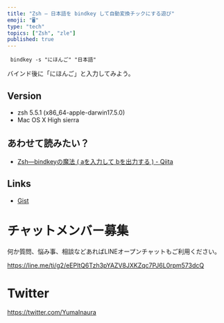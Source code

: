 ```yaml
---
title: "Zsh — 日本語を bindkey して自動変換チックにする遊び"
emoji: "🖥"
type: "tech"
topics: ["Zsh", "zle"]
published: true
---
```


```
 bindkey -s "にほんご" "日本語"
```

バインド後に「にほんご」と入力してみよう。


## Version

- zsh 5.5.1 (x86_64-apple-darwin17.5.0)
- Mac OS X High sierra

## あわせて読みたい？

- [Zsh—bindkeyの魔法 ( aを入力して bを出力する ) - Qiita](https://qiita.com/YumaInaura/items/4dfd9a18fb8aec8f8ff0)

## Links

- [Gist](https://gist.github.com/YumaInaura/27bb1f79881a63bed2fb9635cbaed73b
)








<!-- Update From Qiita API -->

# チャットメンバー募集


何か質問、悩み事、相談などあればLINEオープンチャットもご利用ください。

https://line.me/ti/g2/eEPltQ6Tzh3pYAZV8JXKZqc7PJ6L0rpm573dcQ





# Twitter


https://twitter.com/YumaInaura


<!-- Update From Qiita API -->


